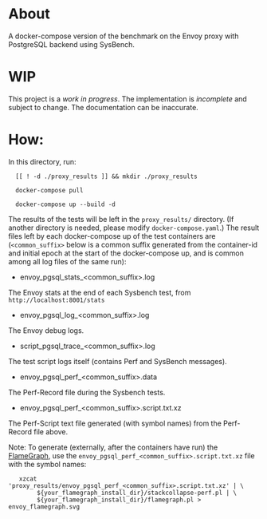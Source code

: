# About

A docker-compose version of the benchmark on the Envoy proxy with PostgreSQL
backend using SysBench.

# WIP

This project is a *work in progress*. The implementation is *incomplete* and
subject to change. The documentation can be inaccurate.

# How:

In this directory, run:

      [[ ! -d ./proxy_results ]] && mkdir ./proxy_results
       
      docker-compose pull
       
      docker-compose up --build -d

The results of the tests will be left in the `proxy_results/` directory.
(If another directory is needed, please modify `docker-compose.yaml`.) The
result files left by each docker-compose up of the test containers are
(`<common_suffix>` below is a common suffix generated from the container-id
and initial epoch at the start of the docker-compose up, and is common among
all log files of the same run):

- envoy_pgsql_stats_<common_suffix>.log

The Envoy stats at the end of each Sysbench test, from `http://localhost:8001/stats`

- envoy_pgsql_log_<common_suffix>.log

The Envoy debug logs.

- script_pgsql_trace_<common_suffix>.log

The test script logs itself (contains Perf and SysBench messages).

- envoy_pgsql_perf_<common_suffix>.data

The Perf-Record file during the Sysbench tests.

- envoy_pgsql_perf_<common_suffix>.script.txt.xz

The Perf-Script text file generated (with symbol names) from the Perf-Record
file above.

Note: To generate (externally, after the containers have run) the
[FlameGraph](https://github.com/brendangregg/FlameGraph), use the
`envoy_pgsql_perf_<common_suffix>.script.txt.xz` file with the symbol names:

       xzcat 'proxy_results/envoy_pgsql_perf_<common_suffix>.script.txt.xz' | \
            ${your_flamegraph_install_dir}/stackcollapse-perf.pl | \
            ${your_flamegraph_install_dir}/flamegraph.pl > envoy_flamegraph.svg

